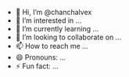 - 👋 Hi, I’m @chanchalvex
- 👀 I’m interested in ...
- 🌱 I’m currently learning ...
- 💞️ I’m looking to collaborate on ...
- 📫 How to reach me ...
- 😄 Pronouns: ...
- ⚡ Fun fact: ...

<!---
chanchalvex/chanchalvex is a ✨ special ✨ repository because its `README.md` (this file) appears on your GitHub profile.
You can click the Preview link to take a look at your changes.
--->
